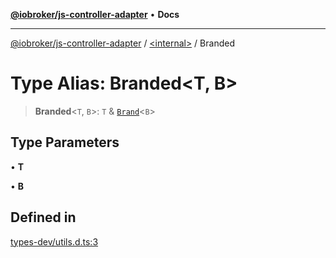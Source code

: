 [**@iobroker/js-controller-adapter**](../../README.md) • **Docs**

***

[@iobroker/js-controller-adapter](../../globals.md) / [\<internal\>](../README.md) / Branded

# Type Alias: Branded\<T, B\>

> **Branded**\<`T`, `B`\>: `T` & [`Brand`](Brand.md)\<`B`\>

## Type Parameters

• **T**

• **B**

## Defined in

[types-dev/utils.d.ts:3](https://github.com/ioBroker/ioBroker.js-controller/blob/8896efebaa940f64d52c1c649e1e7f7a5500873b/packages/types-dev/utils.d.ts#L3)
